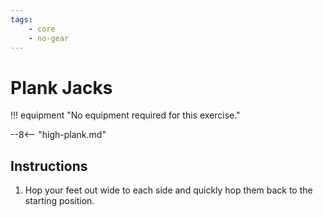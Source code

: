 ```yaml
---
tags:
    - core
    - no-gear
---
```


#  Plank Jacks

!!! equipment "No equipment required for this exercise."

--8<-- "high-plank.md"

## Instructions

1. Hop your feet out wide to each side and quickly hop them back to the starting position.